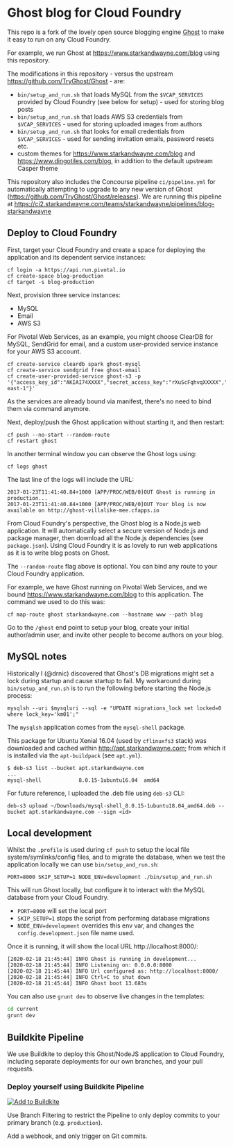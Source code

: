 # Ghost blog for Cloud Foundry

This repo is a fork of the lovely open source blogging engine [Ghost](https://github.com/TryGhost/Ghost) to make it easy to run on any Cloud Foundry.

For example, we run Ghost at https://www.starkandwayne.com/blog using this repository.

The modifications in this repository - versus the upstream https://github.com/TryGhost/Ghost - are:

* `bin/setup_and_run.sh` that loads MySQL from the `$VCAP_SERVICES` provided by Cloud Foundry (see below for setup) - used for storing blog posts
* `bin/setup_and_run.sh` that loads AWS S3 credentials from `$VCAP_SERVICES` - used for storing uploaded images from authors
* `bin/setup_and_run.sh` that looks for email credentials from `$VCAP_SERVICES` - used for sending invitation emails, password resets etc.
* custom themes for https://www.starkandwayne.com/blog and https://www.dingotiles.com/blog, in addition to the default upstream Casper theme

This repository also includes the Concourse pipeline `ci/pipeline.yml` for automatically attempting to upgrade to any new version of Ghost (https://github.com/TryGhost/Ghost/releases). We are running this pipeline at https://ci2.starkandwayne.com/teams/starkandwayne/pipelines/blog-starkandwayne

## Deploy to Cloud Foundry

First, target your Cloud Foundry and create a space for deploying the application and its dependent service instances:

```plain
cf login -a https://api.run.pivotal.io
cf create-space blog-production
cf target -s blog-production
```

Next, provision three service instances:

* MySQL
* Email
* AWS S3

For Pivotal Web Services, as an example, you might choose ClearDB for MySQL, SendGrid for email, and a custom user-provided service instance for your AWS S3 account.

```plain
cf create-service cleardb spark ghost-mysql
cf create-service sendgrid free ghost-email
cf create-user-provided-service ghost-s3 -p '{"access_key_id":"AKIAI74XXXX","secret_access_key":"rXuScFqhvqXXXXX","bucket":"BUCKETNAME","region":"us-east-1"}'
```

As the services are already bound via manifest, there's no need to bind them via command anymore.

Next, deploy/push the Ghost application without starting it, and then restart:

```plain
cf push --no-start --random-route
cf restart ghost
```

In another terminal window you can observe the Ghost logs using:

```plain
cf logs ghost
```

The last line of the logs will include the URL:

```plain
2017-01-23T11:41:40.84+1000 [APP/PROC/WEB/0]OUT Ghost is running in production...
2017-01-23T11:41:40.84+1000 [APP/PROC/WEB/0]OUT Your blog is now available on http://ghost-villalike-mee.cfapps.io
```

From Cloud Foundry's perspective, the Ghost blog is a Node.js web application. It will automatically select a secure version of Node.js and package manager, then download all the Node.js dependencies (see `package.json`). Using Cloud Foundry it is as lovely to run web applications as it is to write blog posts on Ghost.

The `--random-route` flag above is optional. You can bind any route to your Cloud Foundry application.

For example, we have Ghost running on Pivotal Web Services, and we bound https://www.starkandwayne.com/blog to this application. The command we used to do this was:

```plain
cf map-route ghost starkandwayne.com --hostname www --path blog
```

Go to the `/ghost` end point to setup your blog, create your initial author/admin user, and invite other people to become authors on your blog.

## MySQL notes

Historically I (@drnic) discovered that Ghost's DB migrations might set a lock during startup and cause startup to fail. My workaround during `bin/setup_and_run.sh` is to run the following before starting the Node.js process:

```shell
mysqlsh --uri $mysqluri --sql -e "UPDATE migrations_lock set locked=0 where lock_key='km01';"
```

The `mysqlsh` application comes from the `mysql-shell` package.

This package for Ubuntu Xenial 16.04 (used by `cflinuxfs3` stack) was downloaded and cached within http://apt.starkandwayne.com; from which it is installed via the `apt-buildpack` (see `apt.yml`).

```plain
$ deb-s3 list --bucket apt.starkandwayne.com
...
mysql-shell            8.0.15-1ubuntu16.04  amd64
```

For future reference, I uploaded the .deb file using `deb-s3` CLI:

```plain
deb-s3 upload ~/Downloads/mysql-shell_8.0.15-1ubuntu18.04_amd64.deb --bucket apt.starkandwayne.com --sign <id>
```

## Local development

Whilst the `.profile` is used during `cf push` to setup the local file system/symlinks/config files, and to migrate the database, when we test the application locally we can use `bin/setup_and_run.sh`:

```plain
PORT=8000 SKIP_SETUP=1 NODE_ENV=development ./bin/setup_and_run.sh
```

This will run Ghost locally, but configure it to interact with the MySQL database from your Cloud Foundry.

* `PORT=8000` will set the local port
* `SKIP_SETUP=1` stops the script from performing database migrations
* `NODE_ENV=development` overrides this env var, and changes the `config.development.json` file name used.

Once it is running, it will show the local URL http://localhost:8000/:

```plain
[2020-02-18 21:45:44] INFO Ghost is running in development...
[2020-02-18 21:45:44] INFO Listening on: 0.0.0.0:8000
[2020-02-18 21:45:44] INFO Url configured as: http://localhost:8000/
[2020-02-18 21:45:44] INFO Ctrl+C to shut down
[2020-02-18 21:45:44] INFO Ghost boot 13.683s
```

You can also use `grunt dev` to observe live changes in the templates:

```bash
cd current
grunt dev
```

## Buildkite Pipeline

We use Buildkite to deploy this Ghost/NodeJS application to Cloud Foundry, including separate deployments for our own branches, and your pull requests.

### Deploy yourself using Buildkite Pipeline

[![Add to Buildkite](https://buildkite.com/button.svg)](https://buildkite.com/new)

Use Branch Filtering to restrict the Pipeline to only deploy commits to your primary branch (e.g. `production`).

Add a webhook, and only trigger on Git commits.
